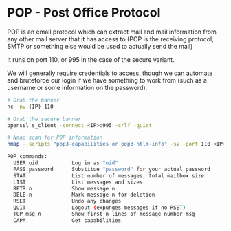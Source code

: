 # POP - Post Office Protocol

POP is an email protocol which can extract mail and mail information from any other mail server that it has access to (POP is the receiving protocol, SMTP or something else would be used to actually send the mail)

It runs on port 110, or 995 in the case of the secure variant.

We will generally require credentials to access, though we can automate and bruteforce our login if we have something to work from (such as a username or some information on the password).

```bash
# Grab the banner
nc -nv {IP} 110
```

```bash
# Grab the secure banner
openssl s_client -connect <IP>:995 -crlf -quiet
```

```bash
# Nmap scan for POP information
nmap --scripts "pop3-capabilities or pop3-ntlm-info" -sV -port 110 <IP>
```

```bash
POP commands:
  USER uid           Log in as "uid"
  PASS password      Substitue "password" for your actual password
  STAT               List number of messages, total mailbox size
  LIST               List messages and sizes
  RETR n             Show message n
  DELE n             Mark message n for deletion
  RSET               Undo any changes
  QUIT               Logout (expunges messages if no RSET)
  TOP msg n          Show first n lines of message number msg
  CAPA               Get capabilities
```

